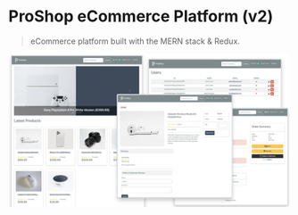 # ProShop eCommerce Platform (v2)

> eCommerce platform built with the MERN stack & Redux.

<img src="./frontend/public/images/screens.png">
